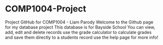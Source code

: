 # COMP1004-Project
Project GitHub for COMP1004 - Liam Parody
Welcome to the Github page for my database project
This database is for Bayside School
You can view, add, edit and delete records
use the grade calculator to calculate grades and save them directly 
to a students record
use the help page for more info!
